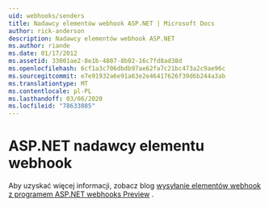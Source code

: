 ```yaml
---
uid: webhooks/senders
title: Nadawcy elementów webhook ASP.NET | Microsoft Docs
author: rick-anderson
description: Nadawcy elementów webhook ASP.NET
ms.author: riande
ms.date: 01/17/2012
ms.assetid: 33001ae2-8e1b-4807-8b02-16c7fd8ad38d
ms.openlocfilehash: 6cf1a3c706dbdb97ae62fa7c21bc473a2c9ae96c
ms.sourcegitcommit: e7e91932a6e91a63e2e46417626f39d6b244a3ab
ms.translationtype: MT
ms.contentlocale: pl-PL
ms.lasthandoff: 03/06/2020
ms.locfileid: "78633085"
---
```

# <a name="aspnet-webhook-senders"></a>ASP.NET nadawcy elementu webhook

Aby uzyskać więcej informacji, zobacz blog [wysyłanie elementów webhook z programem ASP.NET webhooks Preview](https://devblogs.microsoft.com/aspnet/sending-webhooks-with-asp-net-webhooks-preview/) .
